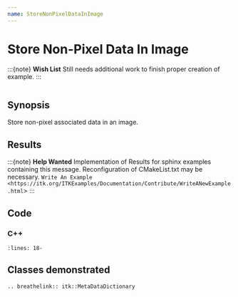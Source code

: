 ```yaml
---
name: StoreNonPixelDataInImage
---
```


# Store Non-Pixel Data In Image

:::{note}
**Wish List**
Still needs additional work to finish proper creation of example.
:::

```{index} single: MetaDataDictionary
```

## Synopsis

Store non-pixel associated data in an image.

## Results

:::{note}
**Help Wanted**
Implementation of Results for sphinx examples containing this message.
Reconfiguration of CMakeList.txt may be necessary.
`Write An Example <https://itk.org/ITKExamples/Documentation/Contribute/WriteANewExample.html`>
:::

## Code

### C++

```{literalinclude} Code.cxx
:lines: 18-
```

## Classes demonstrated

```{eval-rst}
.. breathelink:: itk::MetaDataDictionary
```
